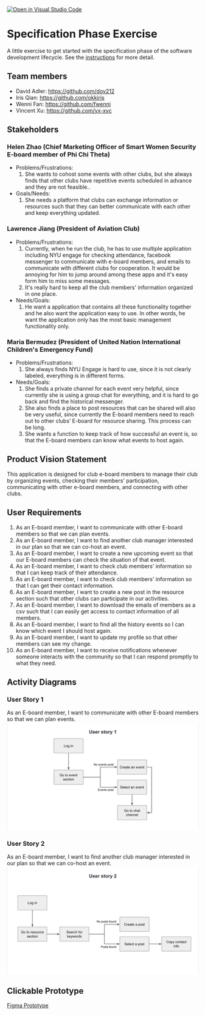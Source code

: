 [![Open in Visual Studio Code](https://classroom.github.com/assets/open-in-vscode-c66648af7eb3fe8bc4f294546bfd86ef473780cde1dea487d3c4ff354943c9ae.svg)](https://classroom.github.com/online_ide?assignment_repo_id=8554036&assignment_repo_type=AssignmentRepo)
# Specification Phase Exercise

A little exercise to get started with the specification phase of the software development lifecycle. See the [instructions](instructions.md) for more detail.

## Team members

- David Adler: https://github.com/dov212
- Iris Qian: https://github.com/okkiris
- Wenni Fan: https://github.com/fwenni
- Vincent Xu: https://github.com/yx-xyc

## Stakeholders

### Helen Zhao (Chief Marketing Officer of Smart Women Security E-board member of Phi Chi Theta)
- Problems/Frustrations: 
  1. She wants to cohost some events with other clubs, but she always finds that other clubs have repetitive events scheduled in advance and they are not feasible.. 
- Goals/Needs: 
  1. She needs a platform that clubs can exchange information or resources such that they can better communicate with each other and keep everything updated.


### Lawrence Jiang (President of Aviation Club)
- Problems/Frustrations: 
  1. Currently, when he run the club, he has to use multiple application including NYU engage for checking attendance, facebook messenger to communicate with e-board members, and emails to communicate with different clubs for cooperation. It would be annoying for him to jump around among these apps and it's easy form him to miss some messages. 
  2. It's really hard to keep all the club members' information organized in one place. 
- Needs/Goals: 
  1. He want a application that contains all these functionality together and he also want the application easy to use. In other words, he want the application only has the most basic management functionality only. 
### Maria Bermudez (President of United Nation International Children's Emergency Fund)
- Problems/Frustrations:
  1. She always finds NYU Engage is hard to use, since it is not clearly labeled, everything is in different forms.
- Needs/Goals: 
  1. She finds a private channel for each event very helpful, since currently she is using a group chat for everything, and it is hard to go back and find the historical messenger.
  2. She also finds a place to post resources that can be shared will also be very useful, since currently the E-board members need to reach out to other clubs’ E-board for resource sharing. This process can be long.
  3. She wants a function to keep track of how successful an event is, so that the E-board members can know what events to host again.

## Product Vision Statement

This application is designed for club e-board members to manage their club by organizing events, checking their members' participation, communicating with other e-board members, and connecting with other clubs. 

## User Requirements

1. As an E-board member, I want to communicate with other E-board members so that we can plan events.
2. As an E-board member, I want to find another club manager interested in our plan so that we can co-host an event.
3. As an E-board member, I want to create a new upcoming event so that our E-board members can check the situation of that event.
4. As an E-board member, I want to check club members' information so that I can keep track of their attendance.
5. As an E-board member, I want to check club members' information so that I can get their contact information.
6. As an E-board member, I want to create a new post in the resource section such that other clubs can participate in our activities. 
7. As an E-board member, I want to download the emails of members as a csv such that I can easily get access to contact information of all members.
8. As an E-board member, I want to find all the history events so I can know which event I should host again.
9. As an E-board member, I want to update my profile so that other members can see my change.
10. As an E-board member, I want to receive notifications whenever someone interacts with the community so that I can respond promptly to what they need.


## Activity Diagrams
### User Story 1
As an E-board member, I want to communicate with other E-board members so that we can plan events.
![User Story 1](./user_story_1.png)

### User Story 2
As an E-board member, I want to find another club manager interested in our plan so that we can co-host an event.
![User Story 2](./user_story_2.png)

## Clickable Prototype
[Figma Prototype](https://www.figma.com/proto/YPYyqFeO43RzC5cTA6ScTO/Convo-App?node-id=28%3A2&scaling=scale-down&page-id=0%3A1&starting-point-node-id=28%3A2)